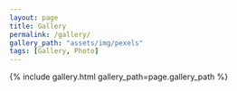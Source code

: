 ```yaml
---
layout: page
title: Gallery
permalink: /gallery/
gallery_path: "assets/img/pexels"
tags: [Gallery, Photo]
---
```


{% include gallery.html gallery_path=page.gallery_path %}
